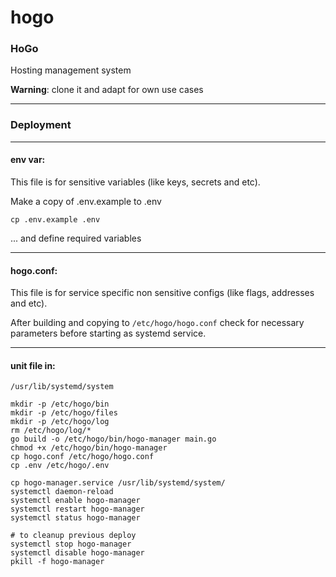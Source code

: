 # hogo

### HoGo

Hosting management system

**Warning**: clone it and adapt for own use cases

---

### Deployment

---
#### env var:
This file is for sensitive variables (like keys, secrets and etc).

Make a copy of .env.example to .env
```shell
cp .env.example .env
```
... and define required variables

---

#### hogo.conf:
This file is for service specific non sensitive configs (like flags, addresses and etc).

After building and copying to `/etc/hogo/hogo.conf` check for necessary parameters before starting as systemd service.

---

#### unit file in:
```
/usr/lib/systemd/system
```

```shell
mkdir -p /etc/hogo/bin
mkdir -p /etc/hogo/files
mkdir -p /etc/hogo/log
rm /etc/hogo/log/*
go build -o /etc/hogo/bin/hogo-manager main.go
chmod +x /etc/hogo/bin/hogo-manager
cp hogo.conf /etc/hogo/hogo.conf
cp .env /etc/hogo/.env

cp hogo-manager.service /usr/lib/systemd/system/
systemctl daemon-reload
systemctl enable hogo-manager
systemctl restart hogo-manager
systemctl status hogo-manager
```

```shell
# to cleanup previous deploy
systemctl stop hogo-manager
systemctl disable hogo-manager
pkill -f hogo-manager
```
